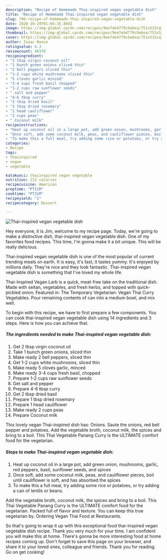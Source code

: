```yaml
---
description: "Recipe of Homemade Thai-inspired vegan vegetable dish"
title: "Recipe of Homemade Thai-inspired vegan vegetable dish"
slug: 790-recipe-of-homemade-thai-inspired-vegan-vegetable-dish
date: 2020-10-29T01:04:35.868Z
image: https://img-global.cpcdn.com/recipes/9ee7eb4779c9a6ea/751x532cq70/thai-inspired-vegan-vegetable-dish-recipe-main-photo.jpg
thumbnail: https://img-global.cpcdn.com/recipes/9ee7eb4779c9a6ea/751x532cq70/thai-inspired-vegan-vegetable-dish-recipe-main-photo.jpg
cover: https://img-global.cpcdn.com/recipes/9ee7eb4779c9a6ea/751x532cq70/thai-inspired-vegan-vegetable-dish-recipe-main-photo.jpg
author: Isaac Reese
ratingvalue: 4.3
reviewcount: 46376
recipeingredient:
- "2 tbsp virgin coconut oil"
- "1 bunch green onions sliced thin"
- "2 bell peppers sliced thin"
- "1-2 cups white mushrooms sliced thin"
- "5 cloves garlic minced"
- "3-4 cups fresh basil chopped"
- "1-2 cups raw sunflower seeds"
- " salt and pepper"
- "4-6 tbsp curry"
- "2 tbsp dried basil"
- "1 tbsp dried rosemary"
- "1 head cauliflower"
- "2 cups peas"
- " Coconut milk"
recipeinstructions:
- "Heat up coconut oil in a large pot, add green onion, mushrooms, garlic, red peppers, basil, sunflower seeds, and spices"
- "Once soft, add some coconut milk, peas, and cauliflower pieces, boil until cauliflower is soft, and has absorbed the spices"
- "To make this a full meal, try adding some rice or potatoes, or try adding a can of lentils or beans."
categories:
- Recipe
tags:
- thaiinspired
- vegan
- vegetable

katakunci: thaiinspired vegan vegetable 
nutrition: 213 calories
recipecuisine: American
preptime: "PT11M"
cooktime: "PT31M"
recipeyield: "1"
recipecategory: Dessert

---
```



![Thai-inspired vegan vegetable dish](https://img-global.cpcdn.com/recipes/9ee7eb4779c9a6ea/751x532cq70/thai-inspired-vegan-vegetable-dish-recipe-main-photo.jpg)

Hey everyone, it is Jim, welcome to my recipe page. Today, we're going to make a distinctive dish, thai-inspired vegan vegetable dish. One of my favorites food recipes. This time, I'm gonna make it a bit unique. This will be really delicious.

Thai-inspired vegan vegetable dish is one of the most popular of current trending meals on earth. It is easy, it's fast, it tastes yummy. It's enjoyed by millions daily. They're nice and they look fantastic. Thai-inspired vegan vegetable dish is something that I've loved my whole life.

Thai-Inspired Vegan Larb is a quick, meat-free take on the traditional dish. Made with seitan, vegetables, and fresh herbs, and topped with quick-pickled onion. Featured in: The Temporary Vegetarian: Vegan Thai Curry Vegetables. Pour remaining contents of can into a medium bowl, and mix well.


To begin with this recipe, we have to first prepare a few components. You can cook thai-inspired vegan vegetable dish using 14 ingredients and 3 steps. Here is how you can achieve that.

<!--inarticleads1-->

##### The ingredients needed to make Thai-inspired vegan vegetable dish:

1. Get 2 tbsp virgin coconut oil
1. Take 1 bunch green onions, sliced thin
1. Make ready 2 bell peppers, sliced thin
1. Get 1-2 cups white mushrooms, sliced thin
1. Make ready 5 cloves garlic, minced
1. Make ready 3-4 cups fresh basil, chopped
1. Prepare 1-2 cups raw sunflower seeds
1. Get  salt and pepper
1. Prepare 4-6 tbsp curry
1. Get 2 tbsp dried basil
1. Prepare 1 tbsp dried rosemary
1. Prepare 1 head cauliflower
1. Make ready 2 cups peas
1. Prepare  Coconut milk


This lovely vegan Thai-inspired dish has: Onions. Saute the onions, red bell pepper and potatoes. Add the vegetable broth, coconut milk, the spices and bring to a boil. This Thai Vegetable Panang Curry is the ULTIMATE comfort food for the vegetarian. 

<!--inarticleads2-->

##### Steps to make Thai-inspired vegan vegetable dish:

1. Heat up coconut oil in a large pot, add green onion, mushrooms, garlic, red peppers, basil, sunflower seeds, and spices
1. Once soft, add some coconut milk, peas, and cauliflower pieces, boil until cauliflower is soft, and has absorbed the spices
1. To make this a full meal, try adding some rice or potatoes, or try adding a can of lentils or beans.


Add the vegetable broth, coconut milk, the spices and bring to a boil. This Thai Vegetable Panang Curry is the ULTIMATE comfort food for the vegetarian. Packed full of flavor and texture. You can keep this true vegetarian by. Ordering Vegan Thai Food at Restaurants. 

So that's going to wrap it up with this exceptional food thai-inspired vegan vegetable dish recipe. Thank you very much for your time. I am confident you will make this at home. There's gonna be more interesting food at home recipes coming up. Don't forget to save this page on your browser, and share it to your loved ones, colleague and friends. Thank you for reading. Go on get cooking!
